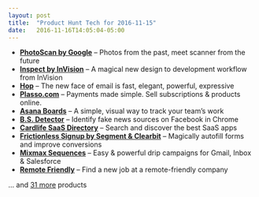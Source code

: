 ```yaml
---
layout: post
title:  "Product Hunt Tech for 2016-11-15"
date:   2016-11-16T14:05:04-05:00
---
```


* **[PhotoScan by Google](https://www.producthunt.com/posts/photoscan-by-google?utm_campaign=producthunt-api&utm_medium=api&utm_source=Application%3A+Daily+Digest+RSS+%28ID%3A+3202%29)** – Photos from the past, meet scanner from the future
* **[Inspect by InVision](https://www.producthunt.com/posts/inspect-by-invision?utm_campaign=producthunt-api&utm_medium=api&utm_source=Application%3A+Daily+Digest+RSS+%28ID%3A+3202%29)** – A magical new design to development workflow from InVision
* **[Hop](https://www.producthunt.com/posts/hop-3?utm_campaign=producthunt-api&utm_medium=api&utm_source=Application%3A+Daily+Digest+RSS+%28ID%3A+3202%29)** – The new face of email is fast, elegant, powerful, expressive
* **[Plasso.com](https://www.producthunt.com/posts/plasso-com?utm_campaign=producthunt-api&utm_medium=api&utm_source=Application%3A+Daily+Digest+RSS+%28ID%3A+3202%29)** – Payments made simple. Sell subscriptions & products online.
* **[Asana Boards](https://www.producthunt.com/posts/asana-boards?utm_campaign=producthunt-api&utm_medium=api&utm_source=Application%3A+Daily+Digest+RSS+%28ID%3A+3202%29)** – A simple, visual way to track your team’s work
* **[B.S. Detector](https://www.producthunt.com/posts/b-s-detector?utm_campaign=producthunt-api&utm_medium=api&utm_source=Application%3A+Daily+Digest+RSS+%28ID%3A+3202%29)** – Identify fake news sources on Facebook in Chrome
* **[Cardlife SaaS Directory](https://www.producthunt.com/posts/cardlife-saas-directory?utm_campaign=producthunt-api&utm_medium=api&utm_source=Application%3A+Daily+Digest+RSS+%28ID%3A+3202%29)** – Search and discover the best SaaS apps
* **[Frictionless Signup by Segment & Clearbit](https://www.producthunt.com/posts/frictionless-signup-by-segment-clearbit?utm_campaign=producthunt-api&utm_medium=api&utm_source=Application%3A+Daily+Digest+RSS+%28ID%3A+3202%29)** – Magically autofill forms and improve conversions
* **[Mixmax Sequences](https://www.producthunt.com/posts/mixmax-sequences?utm_campaign=producthunt-api&utm_medium=api&utm_source=Application%3A+Daily+Digest+RSS+%28ID%3A+3202%29)** – Easy & powerful drip campaigns for Gmail, Inbox & Salesforce
* **[Remote Friendly](https://www.producthunt.com/posts/remote-friendly?utm_campaign=producthunt-api&utm_medium=api&utm_source=Application%3A+Daily+Digest+RSS+%28ID%3A+3202%29)** – Find a new job at a remote-friendly company

… and [31 more](https://www.producthunt.com/tech) products